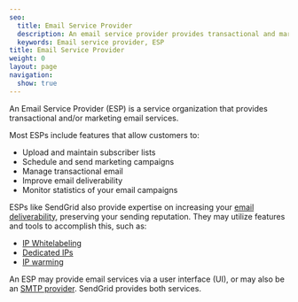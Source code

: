 ```yaml
---
seo:
  title: Email Service Provider
  description: An email service provider provides transactional and marketing email services. 
  keywords: Email service provider, ESP
title: Email Service Provider
weight: 0
layout: page
navigation:
  show: true
---
```


An Email Service Provider (ESP) is a service organization that provides transactional and/or marketing email services. 

Most ESPs include features that allow customers to:

* Upload and maintain subscriber lists
* Schedule and send marketing campaigns
* Manage transactional email
* Improve email deliverability
* Monitor statistics of your email campaigns

ESPs like SendGrid also provide expertise on increasing your [email deliverability]({{root_url}}/Glossary/email_deliverability.html), preserving your sending reputation.  They may utilize features and tools to accomplish this, such as:

* [IP Whitelabeling]({{root_url}}/Glossary/ip_whitelabeling.html)
* [Dedicated IPs]({{root_url}}/API_Reference/Web_API_v3/IP_Management/index.html)
* [IP warming]({{root_url}}/User_Guide/warming_up.html)

An ESP may provide email services via a user interface (UI), or may also be an [SMTP provider]({{root_url}}/Glossary/smtp_provider.html).  SendGrid provides both services.
